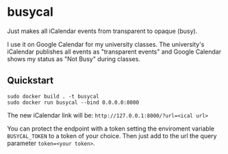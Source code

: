 # busycal
Just makes all iCalendar events from transparent to opaque (busy).

I use it on Google Calendar for my university classes. The university's iCalendar publishes all events as "transparent events" and Google Calendar shows my status as "Not Busy" during classes.

## Quickstart

```
sudo docker build . -t busycal
sudo docker run busycal --bind 0.0.0.0:8000
```

The new iCalendar link will be: `http://127.0.0.1:8000/?url=<ical url>`

You can protect the endpoint with a token setting the enviroment variable `BUSYCAL_TOKEN` to a token of your choice. Then just add to the url the query parameter `token=<your token>`.
